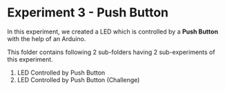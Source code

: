 # Experiment 3 - Push Button
In this experiment, we created a LED which is controlled by a **Push Button** with the help of an Arduino.

This folder contains following 2 sub-folders having 2 sub-experiments of this experiment.
1. LED Controlled by Push Button
2. LED Controlled by Push Button (Challenge)
